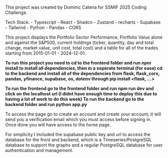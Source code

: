 This project was created by Dominic Catena for SSMIF 2025 Coding Challenge.

Tech Stack:
    - Typescript
    - React
    - Shadcn
    - Zustand
    - recharts
    - Supabase
    - Tailwind
    - Python
    - Pandas
    - CORS

This project displays the Portfolio Sector Performance, Portfolio Value alone and against the S&P500, current holdings (ticker, quantity, day and total change, market value,
unit cost, total cost) and a table for all of the trades starting from 2015-01-01 - 2024-12-01.

**To run this project you need to cd to the frontend folder and run npm install to install all dependencies, then in a seperate terminal (for ease) cd to the backend and install all of the dependencies from flask, flask_cors, pandas, yfinance, supabase, os, dotenv through pip install <flask, ...>**

**To run the frontend go to the frontend folder and run npm run dev and click on the localhost url (I didnt have enough time to deploy this due to having a lot of work to do this week)
To run the backend go to the backend folder and run python app.py**

To access the page go to create an account and create your account, it will send you a verification email which you must access before signing in. Once done you will have access to the home page. 

For simplicity I included the supabase public key and url to access the database for the front and backend, which is a Timeseries/PostgreSQL database to support the graphs and a regular PostgreSQL database for user authentication and management.

